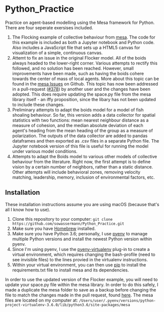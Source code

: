 # Python_Practice
Practice on agent-based modelling using the Mesa framework for Python. There are four seperate exersises included.


1. The Flocking example of collective behaviour from [mesa](mesa). The code for this example is included as both a Jupyter notebook and Python code. Also includes a JavaScript file that sets up a HTML5 canvas for visualization of a simple, continuous canvas.
2. Attemt to fix an issue in the original Flocker model. All of the boids always headed to the lower-right corner. Various attempts to rectify this followed, and no solution has been reached. However, small improvements have been made, such as having the boids cohere towards the center of mass of local agents. More about this topic can be found in the [mesa Issues] on Github. This topic has now been addressed in a pull-request ([#378]) by another user and the changes have been adopted. This does require updating the space.py file from the mesa library itself - an iffy proposition, since the libary has not been updated to include these changes.
3.  Preliminary attempts to adapt the boids model for a model of fish shoaling behaviour. So far, this version adds a data collector for spatial statistics with two functions: mean nearest neighbour distance as a measure of cohesion, and the median absolute deviation of each agent's heading from the mean heading of the group as a measure of polarization. The outputs of the data collector are added to pandas dataframes and then exported as .csv files in a separate Python file. The Jupyter notebook version of this file is useful for running the model under various model conditions.
4. Attempts to adapt the Boids model to various other models of collective behaviour from the literature. Right now, the first attempt is to define vision by a certain number of neighbors, rather than a static distance. Other attempts will include behavioral zones, removing velocity matching, leadership, memory, inclusion of environmental factors, etc.


## Installation
These installation instructions assume you are using macOS (because that's all I know how to use).

1. Clone this repository to your computer: `git clone https://github.com/sowassermann/Python_Practice.git`
2. Make sure you have [Homebrew](Homebrew) installed.
3. Make sure you have Python 3.6; personally, I use [pyenv](pyenv) to manage multiple Python versions and install the newest Python version within pyenv.
4. Since I'm using pyenv, I use the [pyenv-virtualenv](virtualenv) plug-in to create a virtual environment, which requires changing the bash-profile (need to see invisible files) to the lines provied in the virtualenv instructions.
5. Within your virtual environment, you can then use [pip](pip) to install the requirements.txt file to install mesa and its dependencies.

In order to use the updated version of the Flocker example, you will need to update your space.py file within the mesa library. In order to do this safely, I made a duplicate the mesa folder to save as a backup before changing the file to match the changes made in the pull request, found [here](space). The mesa files are located on my computer at: `/Users/user/.pyenv/versions/python-project-virtualenv-3.6.0/lib/python3.6/site-packages/mesa`


[mesa]: https://github.com/projectmesa/mesa
[mesa Issues]: https://github.com/projectmesa/mesa/issues/358
[#378]: https://github.com/projectmesa/mesa/pull/378
[space]: https://github.com/projectmesa/mesa/blob/600c62b35dbac6de9300da471377b0e200b60da8/mesa/space.py
[Homebrew]: https://brew.sh/
[pyenv]: https://github.com/pyenv/pyenv
[virtualenv]: https://github.com/pyenv/pyenv-virtualenv
[pip]: https://pip.pypa.io/en/stable/